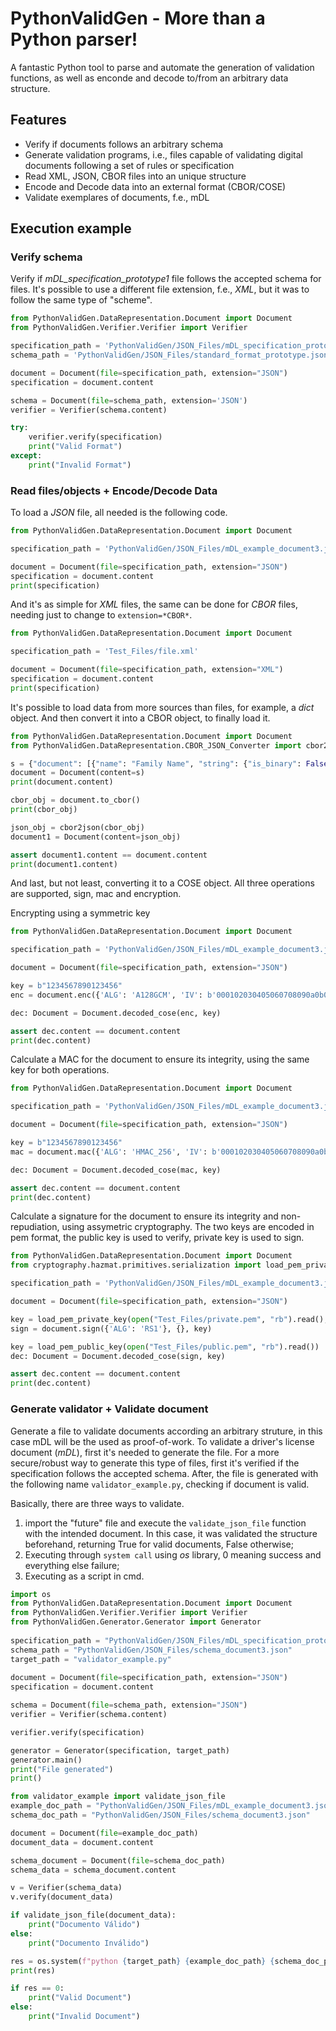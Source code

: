 # PythonValidGen - More than a Python parser!

A fantastic Python tool to parse and automate the generation of validation functions, as well as enconde and decode to/from an arbitrary data structure.

## Features

- Verify if documents follows an arbitrary schema
- Generate validation programs, i.e., files capable of validating digital documents following a set of rules or specification
- Read XML, JSON, CBOR files into an unique structure
- Encode and Decode data into an external format (CBOR/COSE)
- Validate exemplares of documents, f.e., mDL

## Execution example

### Verify schema
Verify if *mDL_specification_prototype1* file follows the accepted schema for files. It's possible to use a different file extension, f.e., *XML*, but it was to follow the same type of "scheme". 

```python
from PythonValidGen.DataRepresentation.Document import Document
from PythonValidGen.Verifier.Verifier import Verifier

specification_path = 'PythonValidGen/JSON_Files/mDL_specification_prototype1.json'
schema_path = 'PythonValidGen/JSON_Files/standard_format_prototype.json'

document = Document(file=specification_path, extension="JSON")
specification = document.content

schema = Document(file=schema_path, extension='JSON')
verifier = Verifier(schema.content)

try:
    verifier.verify(specification)
    print("Valid Format")
except:
    print("Invalid Format")
```

### Read files/objects + Encode/Decode Data

To load a *JSON* file, all needed is the following code.
```python
from PythonValidGen.DataRepresentation.Document import Document

specification_path = 'PythonValidGen/JSON_Files/mDL_example_document3.json'

document = Document(file=specification_path, extension="JSON")
specification = document.content
print(specification)
```

And it's as simple for *XML* files, the same can be done for *CBOR* files, needing just to change to `extension=*CBOR*`.
```python
from PythonValidGen.DataRepresentation.Document import Document

specification_path = 'Test_Files/file.xml'

document = Document(file=specification_path, extension="XML")
specification = document.content
print(specification)
```

It's possible to load data from more sources than files, for example, a *dict* object. And then convert it into a CBOR object, to finally load it.
```python
from PythonValidGen.DataRepresentation.Document import Document
from PythonValidGen.DataRepresentation.CBOR_JSON_Converter import cbor2json

s = {"document": [{"name": "Family Name", "string": {"is_binary": False, "encoding": "utf-8", "max_length": 150, "restrictions": ["punctuation", "digits"]}, "mandatory": True}]}
document = Document(content=s)
print(document.content)

cbor_obj = document.to_cbor()
print(cbor_obj)

json_obj = cbor2json(cbor_obj)
document1 = Document(content=json_obj)

assert document1.content == document.content
print(document1.content)
```

And last, but not least, converting it to a COSE object. All three operations are supported, sign, mac and encryption.

Encrypting using a symmetric key
```python
from PythonValidGen.DataRepresentation.Document import Document

specification_path = 'PythonValidGen/JSON_Files/mDL_example_document3.json'

document = Document(file=specification_path, extension="JSON")

key = b"1234567890123456"
enc = document.enc({'ALG': 'A128GCM', 'IV': b'000102030405060708090a0b0c'}, {}, key)

dec: Document = Document.decoded_cose(enc, key)

assert dec.content == document.content
print(dec.content)
```

Calculate a MAC for the document to ensure its integrity, using the same key for both operations.
```python
from PythonValidGen.DataRepresentation.Document import Document

specification_path = 'PythonValidGen/JSON_Files/mDL_example_document3.json'

document = Document(file=specification_path, extension="JSON")

key = b"1234567890123456"
mac = document.mac({'ALG': 'HMAC_256', 'IV': b'000102030405060708090a0b0c'}, {}, key)

dec: Document = Document.decoded_cose(mac, key)

assert dec.content == document.content
print(dec.content)
```

Calculate a signature for the document to ensure its integrity and non-repudiation, using assymetric cryptography. The two keys are encoded in pem format, the public key is used to verify, private key is used to sign.

```python
from PythonValidGen.DataRepresentation.Document import Document
from cryptography.hazmat.primitives.serialization import load_pem_private_key, load_pem_public_key

specification_path = 'PythonValidGen/JSON_Files/mDL_example_document3.json'

document = Document(file=specification_path, extension="JSON")

key = load_pem_private_key(open("Test_Files/private.pem", "rb").read(), password=b"password")
sign = document.sign({'ALG': 'RS1'}, {}, key)

key = load_pem_public_key(open("Test_Files/public.pem", "rb").read())
dec: Document = Document.decoded_cose(sign, key)

assert dec.content == document.content
print(dec.content)
```


### Generate validator + Validate document
Generate a file to validate documents according an arbitrary struture, in this case mDL will be the used as proof-of-work.
To validate a driver's license document (*mDL*), first it's needed to generate the file. For a more secure/robust way to generate this type of files, first it's verified if the specification follows the accepted schema. After, the file is generated with the following name `validator_example.py`, checking if document is valid. 

Basically, there are three ways to validate.
1. import the "future" file and execute the `validate_json_file` function with the intended document. In this case, it was validated the structure beforehand, returning True for valid documents, False otherwise;
2. Executing through `system call` using *os* library, 0 meaning success and everything else failure;
3. Executing as a script in cmd.

```python
import os
from PythonValidGen.DataRepresentation.Document import Document
from PythonValidGen.Verifier.Verifier import Verifier
from PythonValidGen.Generator.Generator import Generator
    
specification_path = "PythonValidGen/JSON_Files/mDL_specification_prototype1.json"
schema_path = "PythonValidGen/JSON_Files/schema_document3.json"
target_path = "validator_example.py"
    
document = Document(file=specification_path, extension="JSON")
specification = document.content

schema = Document(file=schema_path, extension="JSON")
verifier = Verifier(schema.content)

verifier.verify(specification)

generator = Generator(specification, target_path)
generator.main()
print("File generated")
print()

from validator_example import validate_json_file
example_doc_path = "PythonValidGen/JSON_Files/mDL_example_document3.json"
schema_doc_path = "PythonValidGen/JSON_Files/schema_document3.json"

document = Document(file=example_doc_path)
document_data = document.content

schema_document = Document(file=schema_doc_path)
schema_data = schema_document.content

v = Verifier(schema_data)
v.verify(document_data)

if validate_json_file(document_data):
    print("Documento Válido")
else:
    print("Documento Inválido")

res = os.system(f"python {target_path} {example_doc_path} {schema_doc_path}")
print(res)

if res == 0:
    print("Valid Document")
else:
    print("Invalid Document")
```

